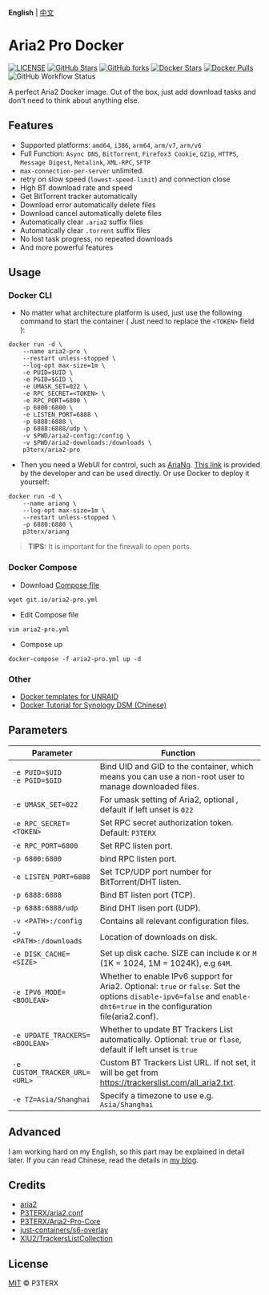 **English** | [中文](https://p3terx.com/archives/Aria2-Pro-Docker.html)

# Aria2 Pro Docker

[![LICENSE](https://img.shields.io/github/license/P3TERX/Aria2-Pro-Docker?style=flat-square&label=LICENSE)](https://github.com/P3TERX/Aria2-Pro-Docker/blob/master/LICENSE)
[![GitHub Stars](https://img.shields.io/github/stars/P3TERX/Aria2-Pro-Docker.svg?style=flat-square&label=Stars&logo=github)](https://github.com/P3TERX/Aria2-Pro-Docker/stargazers)
[![GitHub forks](https://img.shields.io/github/forks/P3TERX/Aria2-Pro-Docker.svg?style=flat-square&label=Forks&logo=github)](https://github.com/P3TERX/Aria2-Pro-Docker/fork)
[![Docker Stars](https://img.shields.io/docker/stars/p3terx/aria2-pro.svg?style=flat-square&label=Stars&logo=docker)](https://hub.docker.com/r/p3terx/aria2-pro)
[![Docker Pulls](https://img.shields.io/docker/pulls/p3terx/aria2-pro.svg?style=flat-square&label=Pulls&logo=docker&color=orange)](https://hub.docker.com/r/p3terx/aria2-pro)
![GitHub Workflow Status](https://img.shields.io/github/workflow/status/P3TERX/Aria2-Pro-Docker/Docker%20images%20build%20test?label=Actions&logo=github&style=flat-square)

A perfect Aria2 Docker image. Out of the box, just add download tasks and don't need to think about anything else.

## Features

* Supported platforms: `amd64`, `i386`, `arm64`, `arm/v7`, `arm/v6`
* Full Function: `Async DNS`, `BitTorrent`, `Firefox3 Cookie`, `GZip`, `HTTPS`, `Message Digest`, `Metalink`, `XML-RPC`, `SFTP`
* `max-connection-per-server` unlimited.
* retry on slow speed (`lowest-speed-limit`) and connection close
* High BT download rate and speed
* Get BitTorrent tracker automatically
* Download error automatically delete files
* Download cancel automatically delete files
* Automatically clear `.aria2` suffix files
* Automatically clear `.torrent` suffix files
* No lost task progress, no repeated downloads
* And more powerful features

## Usage

### Docker CLI

- No matter what architecture platform is used, just use the following command to start the container ( Just need to replace the `<TOKEN>` field ):
```
docker run -d \
    --name aria2-pro \
    --restart unless-stopped \
    --log-opt max-size=1m \
    -e PUID=$UID \
    -e PGID=$GID \
    -e UMASK_SET=022 \
    -e RPC_SECRET=<TOKEN> \
    -e RPC_PORT=6800 \
    -p 6800:6800 \
    -e LISTEN_PORT=6888 \
    -p 6888:6888 \
    -p 6888:6888/udp \
    -v $PWD/aria2-config:/config \
    -v $PWD/aria2-downloads:/downloads \
    p3terx/aria2-pro
```

- Then you need a WebUI for control, such as [AriaNg](https://github.com/mayswind/AriaNg). [This link](http://ariang.mayswind.net/latest) is provided by the developer and can be used directly. Or use Docker to deploy it yourself:
```
docker run -d \
    --name ariang \
    --log-opt max-size=1m \
    --restart unless-stopped \
    -p 6880:6880 \
    p3terx/ariang
```

> **TIPS:** It is important for the firewall to open ports.

### Docker Compose

- Download [Compose file](https://github.com/P3TERX/Aria2-Pro-Docker/blob/master/docker-compose.yml)
```
wget git.io/aria2-pro.yml
```

- Edit Compose file
```
vim aria2-pro.yml
```

- Compose up
```
docker-compose -f aria2-pro.yml up -d
```

### Other

- [Docker templates for UNRAID](https://github.com/P3TERX/unraid-docker-templates)
- [Docker Tutorial for Synology DSM (Chinese)](https://p3terx.com/archives/synology-nas-docker-advanced-tutorial-deploy-aria2-pro.html)

## Parameters

| Parameter                        | Function                                                                                                                                                                  |
| -------------------------------- | ------------------------------------------------------------------------------------------------------------------------------------------------------------------------- |
| `-e PUID=$UID`<br>`-e PGID=$GID` | Bind UID and GID to the container, which means you can use a non-root user to manage downloaded files.                                                                    |
| `-e UMASK_SET=022`               | For umask setting of Aria2, optional , default if left unset is `022`                                                                                                     |
| `-e RPC_SECRET=<TOKEN>`          | Set RPC secret authorization token. Default: `P3TERX`                                                                                                                     |
| `-e RPC_PORT=6800`               | Set RPC listen port.                                                                                                                                                      |
| `-p 6800:6800`                   | bind RPC listen port.                                                                                                                                                     |
| `-e LISTEN_PORT=6888`            | Set TCP/UDP port number for BitTorrent/DHT listen.                                                                                                                        |
| `-p 6888:6888`                   | Bind BT listen port (TCP).                                                                                                                                                |
| `-p 6888:6888/udp`               | Bind DHT lisen port (UDP).                                                                                                                                                |
| `-v <PATH>:/config`              | Contains all relevant configuration files.                                                                                                                                |
| `-v <PATH>:/downloads`           | Location of downloads on disk.                                                                                                                                            |
| `-e DISK_CACHE=<SIZE>`           | Set up disk cache. SIZE can include `K` or `M` (1K = 1024, 1M = 1024K), e.g `64M`.                                                                                        |
| `-e IPV6_MODE=<BOOLEAN>`         | Whether to enable IPv6 support for Aria2. Optional: `true` or `false`. Set the options `disable-ipv6=false` and `enable-dht6=true` in the configuration file(aria2.conf). |
| `-e UPDATE_TRACKERS=<BOOLEAN>`   | Whether to update BT Trackers List automatically. Optional: `true` or `flase`, default if left unset is `true`                                                            |
| `-e CUSTOM_TRACKER_URL=<URL>`    | Custom BT Trackers List URL. If not set, it will be get from https://trackerslist.com/all_aria2.txt.                                                                      |
| `-e TZ=Asia/Shanghai`            | Specify a timezone to use e.g. `Asia/Shanghai`                                                                                                                            |

## Advanced

I am working hard on my English, so this part may be explained in detail later. If you can read Chinese, read the details in [my blog](https://p3terx.com/archives/docker-aria2-pro.html).

## Credits

* [aria2](https://github.com/aria2/aria2)
* [P3TERX/aria2.conf](https://github.com/P3TERX/aria2.conf)
* [P3TERX/Aria2-Pro-Core](https://github.com/P3TERX/Aria2-Pro-Core)
* [just-containers/s6-overlay](https://github.com/just-containers/s6-overlay)
* [XIU2/TrackersListCollection](https://github.com/XIU2/TrackersListCollection)

## License

[MIT](https://github.com/P3TERX/Aria2-Pro-Docker/blob/master/LICENSE) © P3TERX
